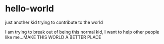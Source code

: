 # hello-world
just another kid trying to contribute to the world

I am trying to break out of being this normal kid, I want to help other people like me...MAKE THIS WORLD A BETTER PLACE

